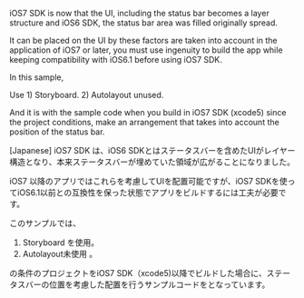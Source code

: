 
iOS7 SDK is now that the UI, including the status bar becomes a layer structure and iOS6 SDK, the status bar area was filled originally spread.

It can be placed on the UI by these factors are taken into account in the application of iOS7 or later, you must use ingenuity to build the app while keeping compatibility with iOS6.1 before using iOS7 SDK.

In this sample,

Use 1) Storyboard.
2) Autolayout unused.

And it is with the sample code when you build in iOS7 SDK (xcode5) since the project conditions, make an arrangement that takes into account the position of the status bar.


[Japanese]
iOS7 SDK は、iOS6 SDKとはステータスバーを含めたUIがレイヤー構造となり、本来ステータスバーが埋めていた領域が広がることになりました。

iOS7 以降のアプリではこれらを考慮してUIを配置可能ですが、iOS7 SDKを使ってiOS6.1以前との互換性を保った状態でアプリをビルドするには工夫が必要です。

このサンプルでは、

1) Storyboard を使用。
2) Autolayout未使用 。

の条件のプロジェクトをiOS7 SDK（xcode5)以降でビルドした場合に、ステータスバーの位置を考慮した配置を行うサンプルコードをとなっています。
